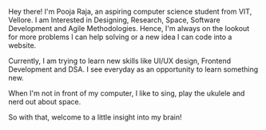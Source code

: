 Hey there! I'm Pooja Raja, an aspiring computer science student from VIT, Vellore. I am Interested in Designing, Research, Space, Software Development and Agile Methodologies. Hence, I'm always on the lookout for more problems I can help solving or a new idea I can code into a website.

Currently, I am trying to learn new skills like UI/UX design, Frontend Development and DSA. 
I see everyday as an opportunity to learn something new.

When I'm not in front of my computer, I like to sing, play the ukulele and nerd out about space.

So with that, welcome to a little insight into my brain!

